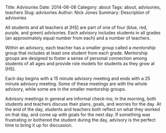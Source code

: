 Title: Advisories
Date: 2014-06-08
Category: about
Tags: about, advisories, teachers
Slug: advisories
Author: Nick Jones
Summary: Description of advisories

All students and all teachers at [HS] are part of one of four 
(blue, red, purple, and green) advisories. Each advisory includes students
in all grades (an approximately equal number from each) and a number of teachers.

Within an advisory, each teacher has a smaller group called a *mentorship* group
that includes at least one student from each grade. Mentorship groups
are designed to foster a sense of personal connection among students of all ages
and provide role models for students as they grow at [HS]. 

Each day begins with a 15 minute advisory meeting and ends with a 25 minute advisory
meeting. Some of these meetings are with the whole advisory, while some are in the smaller
mentorship groups.

Advisory meetings in general are informal check-ins; in the morning, both 
students and teachers discuss their plans, goals, and worries for the day. 
At the end of the day, students and teachers both reflect on what they worked on that day, and 
come up with goals for the next day. If something was frustrating or bothered the
student during the day, advisory is the perfect time to bring it up for discussion. 